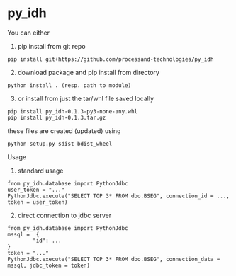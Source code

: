 # py_idh

You can either
1. pip install from git repo
```
pip install git+https://github.com/processand-technologies/py_idh
```
2. download package and pip install from directory
```
python install . (resp. path to module)
```    
3. or install from just the tar/whl file saved locally
```
pip install py_idh-0.1.3-py3-none-any.whl
pip install py_idh-0.1.3.tar.gz
```
these files are created (updated) using
```
python setup.py sdist bdist_wheel
```

Usage
1. standard usage
```
from py_idh.database import PythonJdbc
user_token = "..." 
PythonJdbc.execute("SELECT TOP 3* FROM dbo.BSEG", connection_id = ..., token = user_token)
```
2. direct connection to jdbc server
```
from py_idh.database import PythonJdbc
mssql =  {
        "id": ...
}
token = "..."
PythonJdbc.execute("SELECT TOP 3* FROM dbo.BSEG", connection_data = mssql, jdbc_token = token)
```